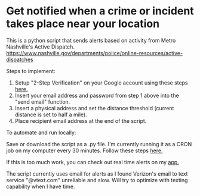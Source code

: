 # Get notified when a crime or incident takes place near your location
This is a python script that sends alerts based on activity from Metro Nashville's Active Dispatch.
https://www.nashville.gov/departments/police/online-resources/active-dispatches

Steps to implement:

1. Setup "2-Step Verification" on your Google account using these steps [here.](https://gist.github.com/darwin/ee9e7855882b6f6b450fe45e9a5aa0b0?permalink_comment_id=4567140#gistcomment-4567140)
2. Insert your email address and password from step 1 above into the "send email" function.
3. Insert a physical address and set the distance threshold (current distance is set to half a mile).
4. Place recipient email address at the end of the script.

To automate and run locally:

Save or download the script as a .py file. I'm currently running it as a CRON job on my computer every 30 minutes. 
Follow these steps [here.](https://www.jcchouinard.com/python-automation-with-cron-on-mac/)

If this is too much work, you can check out real time alerts on my [app.](https://github.com/RodNSS/Nashville_Active_Incident_Map)

The script currently uses email for alerts as I found Verizon's email to text service "@vtext.com" unreliable and slow. Will try to 
optimize with texting capability when I have time.
